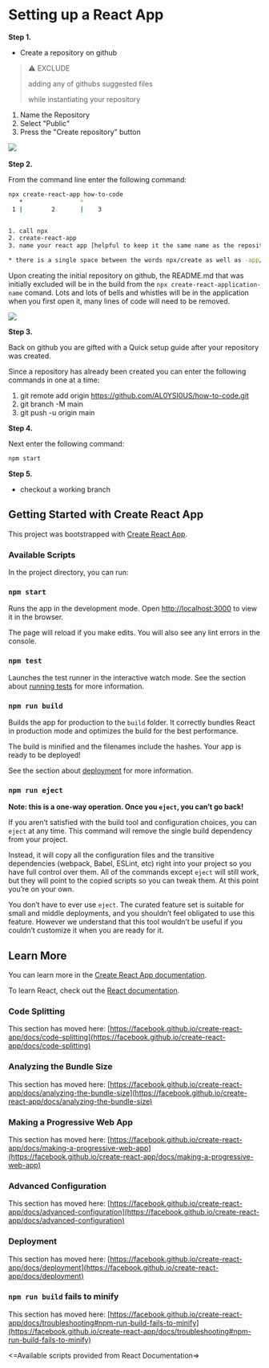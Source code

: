 # Setting up a React App

**Step 1.**

+ Create a repository on github

> ⚠️  EXCLUDE
>
> adding any of githubs suggested files
>
> while instantiating your repository

1. Name the Repository
2. Select "Public"
3. Press the "Create repository" button

![](https://scontent.xx.fbcdn.net/v/t1.15752-0/s206x206/164578404_806958730028862_2608796317399280845_n.png?_nc_cat=105&ccb=1-3&_nc_sid=58c789&_nc_ohc=NEplzMDJ7hsAX8ZxH29&_nc_ad=z-m&_nc_cid=0&_nc_ht=scontent.xx&_nc_tp=30&oh=0c569a8ba1931bad6ff59c7859b9b7c8&oe=607FE0E0) ![]()

**Step 2.**

From the command line enter the following command:

`````bash
npx create-react-app how-to-code
   *                *
 1 |        2       |    3


1. call npx
2. create-react-app
3. name your react app [helpful to keep it the same name as the repository from github]

* there is a single space between the words npx/create as well as -app/the apps name 
`````

Upon creating the initial repository on github, the README.md that was initially excluded will be in the build from the `npx create-react-application-name` comand. Lots and lots of bells and whistles will be in the application when you first open it, many lines of code will need to be removed.

![](https://scontent.xx.fbcdn.net/v/t1.15752-0/p206x206/164493881_1095072477654966_6584056148184009080_n.png?_nc_cat=100&ccb=1-3&_nc_sid=58c789&_nc_ohc=b9W_V7VuFzUAX_hQkUI&_nc_ad=z-m&_nc_cid=0&_nc_ht=scontent.xx&_nc_tp=30&oh=3bbf656468a2b8704e180012c3fc3017&oe=60803324)

**Step 3.**

Back on github you are gifted with a Quick setup guide after your repository was created.

Since a repository has already been created you can enter the following commands in one at a time:

1. git remote add origin https://github.com/AL0YSI0US/how-to-code.git
2. git branch -M main
3. git push -u origin main

**Step 4.**

Next enter the following command:

````javascript
npm start
````

**Step 5.**

+ checkout a working branch

## Getting Started with Create React App

This project was bootstrapped with [Create React App](https://github.com/facebook/create-react-app).

### Available Scripts

In the project directory, you can run:

### `npm start`

Runs the app in the development mode.
Open [http://localhost:3000](http://localhost:3000) to view it in the browser.

The page will reload if you make edits.
You will also see any lint errors in the console.

### `npm test`

Launches the test runner in the interactive watch mode.
See the section about [running tests](https://facebook.github.io/create-react-app/docs/running-tests) for more information.

### `npm run build`

Builds the app for production to the `build` folder.
It correctly bundles React in production mode and optimizes the build for the best performance.

The build is minified and the filenames include the hashes.
Your app is ready to be deployed!

See the section about [deployment](https://facebook.github.io/create-react-app/docs/deployment) for more information.

### `npm run eject`

**Note: this is a one-way operation. Once you `eject`, you can’t go back!**

If you aren’t satisfied with the build tool and configuration choices, you can `eject` at any time. This command will remove the single build dependency from your project.

Instead, it will copy all the configuration files and the transitive dependencies (webpack, Babel, ESLint, etc) right into your project so you have full control over them. All of the commands except `eject` will still work, but they will point to the copied scripts so you can tweak them. At this point you’re on your own.

You don’t have to ever use `eject`. The curated feature set is suitable for small and middle deployments, and you shouldn’t feel obligated to use this feature. However we understand that this tool wouldn’t be useful if you couldn’t customize it when you are ready for it.

## Learn More

You can learn more in the [Create React App documentation](https://facebook.github.io/create-react-app/docs/getting-started).

To learn React, check out the [React documentation](https://reactjs.org/).

### Code Splitting

This section has moved here: [https://facebook.github.io/create-react-app/docs/code-splitting](https://facebook.github.io/create-react-app/docs/code-splitting)

### Analyzing the Bundle Size

This section has moved here: [https://facebook.github.io/create-react-app/docs/analyzing-the-bundle-size](https://facebook.github.io/create-react-app/docs/analyzing-the-bundle-size)

### Making a Progressive Web App

This section has moved here: [https://facebook.github.io/create-react-app/docs/making-a-progressive-web-app](https://facebook.github.io/create-react-app/docs/making-a-progressive-web-app)

### Advanced Configuration

This section has moved here: [https://facebook.github.io/create-react-app/docs/advanced-configuration](https://facebook.github.io/create-react-app/docs/advanced-configuration)

### Deployment

This section has moved here: [https://facebook.github.io/create-react-app/docs/deployment](https://facebook.github.io/create-react-app/docs/deployment)

### `npm run build` fails to minify

This section has moved here: [https://facebook.github.io/create-react-app/docs/troubleshooting#npm-run-build-fails-to-minify](https://facebook.github.io/create-react-app/docs/troubleshooting#npm-run-build-fails-to-minify)

<=Available scripts provided from React Documentation=>
